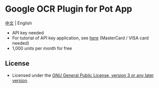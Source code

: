<!--
SPDX-FileCopyrightText: 2024 Integral <integral@member.fsf.org>

SPDX-License-Identifier: GPL-3.0-or-later
-->

# Google OCR Plugin for Pot App 

[中文](https://github.com/Integral-Tech/pot-app-recognize-plugin-google) | English

- API key needed
- For tutorial of API key application, see [here](https://bobtranslate.com/service/ocr/google.html) (MasterCard / VISA card needed)
- 1,000 units per month for free

## License
- Licensed under the [GNU General Public License, version 3 or any later version](https://codeberg.org/Integral/pot-app-recognize-plugin-google/src/branch/main/LICENSES/GPL-3.0-or-later.txt).
